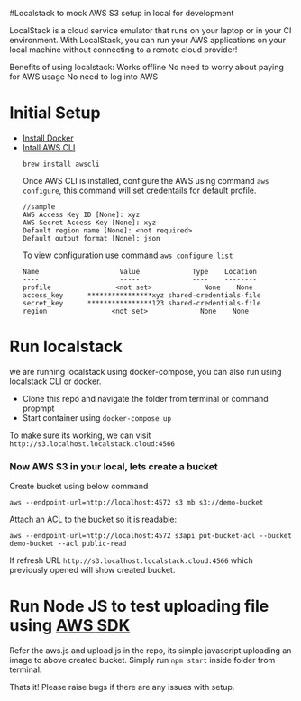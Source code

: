 
#Localstack to mock AWS S3 setup in local for development

LocalStack is a cloud service emulator that runs on your laptop or in your CI environment. With LocalStack, you can run your AWS applications on your local machine without connecting to a remote cloud provider!

Benefits of using localstack:
Works offline
No need to worry about paying for AWS usage
No need to log into AWS

# Initial Setup
* [Install Docker](https://docs.docker.com/engine/install/)
* [Intall AWS CLI](https://docs.aws.amazon.com/cli/latest/userguide/getting-started-install.html)
    ```
    brew install awscli
    ```
    Once AWS CLI is installed, configure the AWS using command `aws configure`, this command will set credentails for default profile. 
    ```
    //sample
    AWS Access Key ID [None]: xyz
    AWS Secret Access Key [None]: xyz
    Default region name [None]: <not required>
    Default output format [None]: json
    ```
    To view configuration use command `aws configure list`
    ```
    Name                    Value             Type    Location
    ----                    -----             ----    --------
    profile                <not set>             None    None
    access_key      ****************xyz shared-credentials-file    
    secret_key      ****************123 shared-credentials-file    
    region                <not set>             None    None
    ```

# Run localstack
we are running localstack using docker-compose, you can also run using localstack CLI or docker.
* Clone this repo and navigate the folder from terminal or command propmpt
* Start container using `docker-compose up`

To make sure its working, we can visit `http://s3.localhost.localstack.cloud:4566`

### Now AWS S3 in your local, lets create a bucket
Create bucket using below command
```
aws --endpoint-url=http://localhost:4572 s3 mb s3://demo-bucket
```
Attach an [ACL](https://docs.aws.amazon.com/AmazonS3/latest/userguide/acl-overview.html) to the bucket so it is readable: 

```
aws --endpoint-url=http://localhost:4572 s3api put-bucket-acl --bucket demo-bucket --acl public-read

```
If refresh URL `http://s3.localhost.localstack.cloud:4566` which previously opened will show created bucket.

# Run Node JS to test uploading file using [AWS SDK](https://www.npmjs.com/package/aws-sdk)

Refer the aws.js and upload.js in the repo, its simple javascript uploading an image to above created bucket. Simply run `npm start` inside folder from terminal.

Thats it! Please raise bugs if there are any issues with setup.






